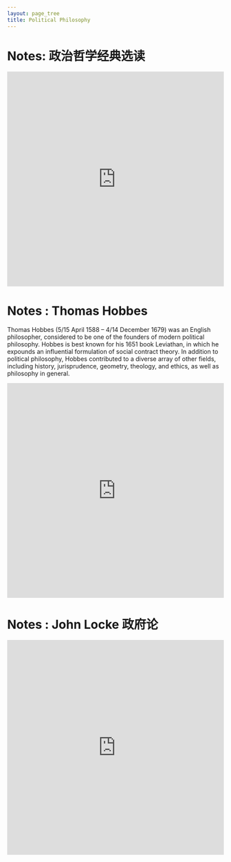 ```yaml
---
layout: page_tree
title: Political Philosophy
---
```


# Notes: 政治哲学经典选读

<embed src="https://drive.google.com/viewerng/viewer?embedded=true&url=https://github.com/gggliuye/for_fun/raw/master/pdfs/philosophy/political_philosophy.pdf" width="100%" height="500">

# Notes : Thomas Hobbes

Thomas Hobbes (5/15 April 1588 – 4/14 December 1679) was an English philosopher, considered to be one of the founders of modern political philosophy. Hobbes is best known for his 1651 book Leviathan, in which he expounds an influential formulation of social contract theory. In addition to political philosophy, Hobbes contributed to a diverse array of other fields, including history, jurisprudence, geometry, theology, and ethics, as well as philosophy in general.

<embed src="https://drive.google.com/viewerng/viewer?embedded=true&url=https://github.com/gggliuye/for_fun/raw/master/pdfs/philosophy/hobbes.pdf" width="100%" height="500">


# Notes : John Locke 政府论

<embed src="https://drive.google.com/viewerng/viewer?embedded=true&url=https://github.com/gggliuye/for_fun/raw/master/pdfs/philosophy/john_locke.pdf" width="100%" height="500">
